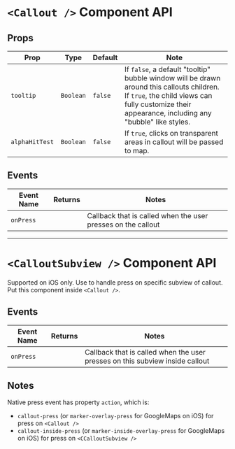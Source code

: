 # `<Callout />` Component API

## Props

| Prop | Type | Default | Note |
|---|---|---|---|
| `tooltip` | `Boolean` | `false` | If `false`, a default "tooltip" bubble window will be drawn around this callouts children. If `true`, the child views can fully customize their appearance, including any "bubble" like styles. 
| `alphaHitTest` | `Boolean` | `false` | If `true`, clicks on transparent areas in callout will be passed to map.

## Events

| Event Name | Returns | Notes
|---|---|---|
| `onPress` |  | Callback that is called when the user presses on the callout


&NewLine;

---

&NewLine;


# `<CalloutSubview />` Component API

Supported on iOS only.
Use to handle press on specific subview of callout.
Put this component inside `<Callout />`.

## Events

| Event Name | Returns | Notes
|---|---|---|
| `onPress` |  | Callback that is called when the user presses on this subview inside callout

## Notes
Native press event has property `action`, which is:
- `callout-press` (or `marker-overlay-press` for GoogleMaps on iOS) for press on `<Callout />`
- `callout-inside-press` (or `marker-inside-overlay-press` for GoogleMaps on iOS) for press on `<CCalloutSubview />`

